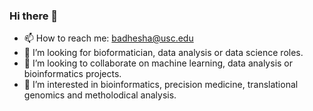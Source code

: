 ### Hi there 👋

- 📫 How to reach me: badhesha@usc.edu
- 🤔 I’m looking for bioformatician, data analysis or data science roles. 
- 👯 I’m looking to collaborate on machine learning, data analysis or bioinformatics projects.
- 🔭 I’m interested in bioinformatics, precision medicine, translational genomics and metholodical analysis. 

